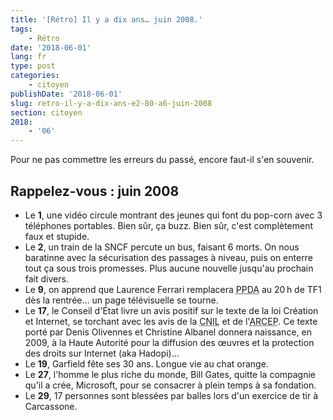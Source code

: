 ```yaml
---
title: '[Rétro] Il y a dix ans… juin 2008.'
tags:
    - Rétro
date: '2018-06-01'
lang: fr
type: post
categories:
    - citoyen
publishDate: '2018-06-01'
slug: retro-il-y-a-dix-ans-e2-80-a6-juin-2008
section: citoyen
2018:
    - '06'
---
```


Pour ne pas commettre les erreurs du passé, encore faut-il s'en souvenir.

<!--more-->

## Rappelez-vous : juin 2008

*   Le **1**, une vidéo circule montrant des jeunes qui font du pop-corn avec 3 téléphones portables. Bien sûr, ça buzz. Bien sûr, c'est complètement faux et stupide.
*   Le **2**, un train de la SNCF percute un bus, faisant 6 morts. On nous baratinne avec la sécurisation des passages à niveau, puis on enterre tout ça sous trois promesses. Plus aucune nouvelle jusqu'au prochain fait divers.
*   Le **9**, on apprend que Laurence Ferrari remplacera <abbr title="Patrick Poivre d'Arvor">PPDA</abbr> au 20&#8239;h de TF1 dès la rentrée… un page télévisuelle se tourne.
*   Le **17**, le Conseil d'État livre un avis positif sur le texte de la loi Création et Internet, se torchant avec les avis de la <abbr title="Commission nationale de l'informatique et des libertés">CNIL</abbr> et de l'<abbr title="Autorité de régulation des communications électroniques">ARCEP</abbr>. Ce texte porté par Denis Olivennes et Christine Albanel donnera naissance, en 2009, à la Haute Autorité pour la diffusion des œuvres et la protection des droits sur Internet (aka Hadopi)…
*   Le **19**, Garfield fête ses 30 ans. Longue vie au chat orange.
*   Le **27**, l'homme le plus riche du monde, Bill Gates, quitte la compagnie qu'il a crée, Microsoft, pour se consacrer à plein temps à sa fondation.
*   Le **29**, 17 personnes sont blessées par balles lors d'un exercice de tir à Carcassone.